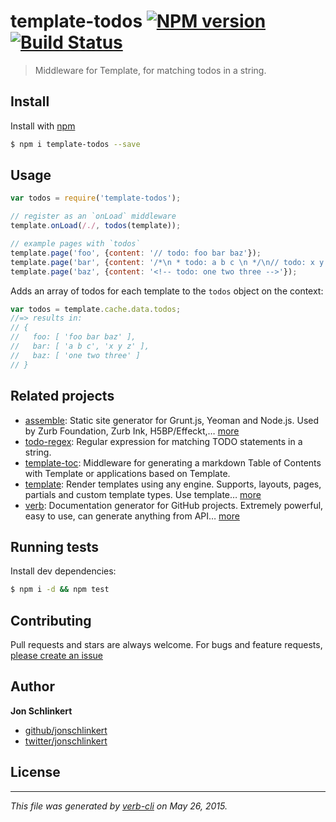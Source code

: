 # template-todos [![NPM version](https://badge.fury.io/js/template-todos.svg)](http://badge.fury.io/js/template-todos)  [![Build Status](https://travis-ci.org/jonschlinkert/template-todos.svg)](https://travis-ci.org/jonschlinkert/template-todos)

> Middleware for Template, for matching todos in a string.

## Install

Install with [npm](https://www.npmjs.com/)

```sh
$ npm i template-todos --save
```

## Usage

```js
var todos = require('template-todos');

// register as an `onLoad` middleware
template.onLoad(/./, todos(template));

// example pages with `todos` 
template.page('foo', {content: '// todo: foo bar baz'});
template.page('bar', {content: '/*\n * todo: a b c \n */\n// todo: x y z'});
template.page('baz', {content: '<!-- todo: one two three -->'});
```

Adds an array of todos for each template to the `todos` object on the context:

```js
var todos = template.cache.data.todos;
//=> results in:
// {
//   foo: [ 'foo bar baz' ],
//   bar: [ 'a b c', 'x y z' ],
//   baz: [ 'one two three' ]
// }
```

## Related projects

* [assemble](http://assemble.io): Static site generator for Grunt.js, Yeoman and Node.js. Used by Zurb Foundation, Zurb Ink, H5BP/Effeckt,… [more](http://assemble.io)
* [todo-regex](https://github.com/regexps/todo-regex): Regular expression for matching TODO statements in a string.
* [template-toc](https://github.com/jonschlinkert/template-toc): Middleware for generating a markdown Table of Contents with Template or applications based on Template.
* [template](https://github.com/jonschlinkert/template): Render templates using any engine. Supports, layouts, pages, partials and custom template types. Use template… [more](https://github.com/jonschlinkert/template)
* [verb](https://github.com/assemble/verb): Documentation generator for GitHub projects. Extremely powerful, easy to use, can generate anything from API… [more](https://github.com/assemble/verb)

## Running tests

Install dev dependencies:

```sh
$ npm i -d && npm test
```

## Contributing

Pull requests and stars are always welcome. For bugs and feature requests, [please create an issue](https://github.com/jonschlinkert/template-todos/issues/new)

## Author

**Jon Schlinkert**

+ [github/jonschlinkert](https://github.com/jonschlinkert)
+ [twitter/jonschlinkert](http://twitter.com/jonschlinkert)

## License

***

_This file was generated by [verb-cli](https://github.com/assemble/verb-cli) on May 26, 2015._